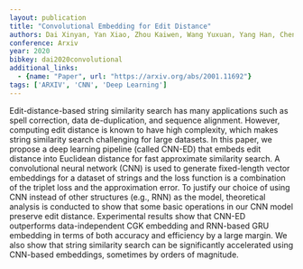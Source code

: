 ```yaml
---
layout: publication
title: "Convolutional Embedding for Edit Distance"
authors: Dai Xinyan, Yan Xiao, Zhou Kaiwen, Wang Yuxuan, Yang Han, Cheng James
conference: Arxiv
year: 2020
bibkey: dai2020convolutional
additional_links:
  - {name: "Paper", url: "https://arxiv.org/abs/2001.11692"}
tags: ['ARXIV', 'CNN', 'Deep Learning']
---
```

Edit-distance-based string similarity search has many applications such as spell
correction, data de-duplication, and sequence alignment. However, computing edit
distance is known to have high complexity, which makes string similarity search
challenging for large datasets. In this paper, we propose a deep learning
pipeline (called CNN-ED) that embeds edit distance into Euclidean distance for
fast approximate similarity search. A convolutional neural network (CNN) is used
to generate fixed-length vector embeddings for a dataset of strings and the loss
function is a combination of the triplet loss and the approximation error. To
justify our choice of using CNN instead of other structures (e.g., RNN) as the
model, theoretical analysis is conducted to show that some basic operations in
our CNN model preserve edit distance. Experimental results show that CNN-ED
outperforms data-independent CGK embedding and RNN-based GRU embedding in terms
of both accuracy and efficiency by a large margin. We also show that string
similarity search can be significantly accelerated using CNN-based embeddings,
sometimes by orders of magnitude.
